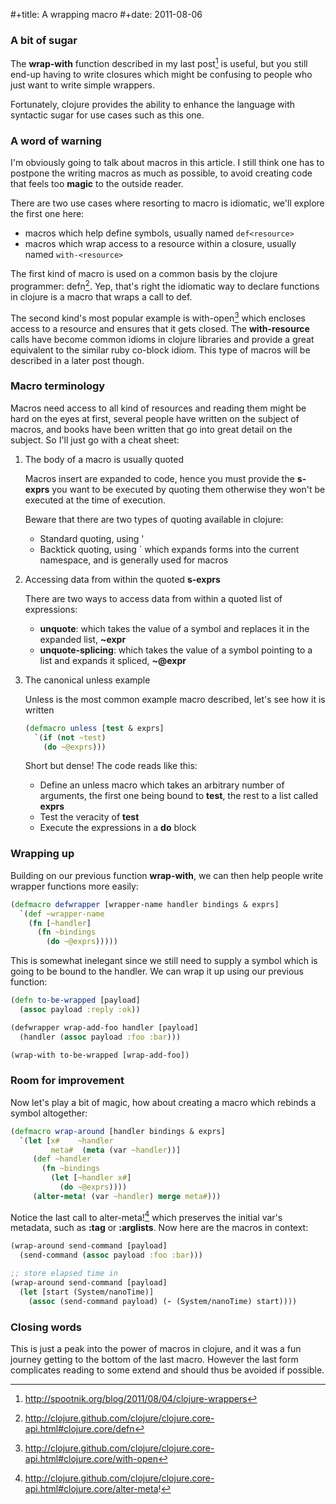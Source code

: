 #+title: A wrapping macro
#+date: 2011-08-06

### A bit of sugar

The **wrap-with** function described in my last post[^1] is useful, but
you still end-up having to write closures which might be confusing to
people who just want to write simple wrappers.

Fortunately, clojure provides the ability to enhance the language with
syntactic sugar for use cases such as this one.

### A word of warning

I'm obviously going to talk about macros in this article. I still think
one has to postpone the writing macros as much as possible, to avoid
creating code that feels too **magic** to the outside reader.

There are two use cases where resorting to macro is idiomatic, we'll
explore the first one here:

-   macros which help define symbols, usually named `def<resource>`
-   macros which wrap access to a resource within a closure, usually
    named `with-<resource>`

The first kind of macro is used on a common basis by the clojure
programmer: defn[^2]. Yep, that's right the idiomatic way to declare
functions in clojure is a macro that wraps a call to def.

The second kind's most popular example is with-open[^3] which encloses
access to a resource and ensures that it gets closed. The
**with-resource** calls have become common idioms in clojure libraries
and provide a great equivalent to the similar ruby co-block idiom. This
type of macros will be described in a later post though.

### Macro terminology

Macros need access to all kind of resources and reading them might be
hard on the eyes at first, several people have written on the subject of
macros, and books have been written that go into great detail on the
subject. So I'll just go with a cheat sheet:

1.  The body of a macro is usually quoted

    Macros insert are expanded to code, hence you must provide the
    **s-exprs** you want to be executed by quoting them otherwise they
    won't be executed at the time of execution.

    Beware that there are two types of quoting available in clojure:

    -   Standard quoting, using '
    -   Backtick quoting, using \` which expands forms into the current
        namespace, and is generally used for macros

2.  Accessing data from within the quoted **s-exprs**

    There are two ways to access data from within a quoted list of
    expressions:

    -   **unquote**: which takes the value of a symbol and replaces it
        in the expanded list, **\~expr**
    -   **unquote-splicing**: which takes the value of a symbol pointing
        to a list and expands it spliced, **\~@expr**

3.  The canonical unless example

    Unless is the most common example macro described, let's see how it
    is written

    ```clojure
    (defmacro unless [test & exprs]
      `(if (not ~test)
        (do ~@exprs)))
    ```

    Short but dense! The code reads like this:

    -   Define an unless macro which takes an arbitrary number of
        arguments, the first one being bound to **test**, the rest to a
        list called **exprs**
    -   Test the veracity of **test**
    -   Execute the expressions in a **do** block

### Wrapping up

Building on our previous function **wrap-with**, we can then help people
write wrapper functions more easily:

```clojure
(defmacro defwrapper [wrapper-name handler bindings & exprs]
  `(def ~wrapper-name
    (fn [~handler]
      (fn ~bindings
        (do ~@exprs)))))
```

This is somewhat inelegant since we still need to supply a symbol which
is going to be bound to the handler. We can wrap it up using our
previous function:

```clojure
(defn to-be-wrapped [payload]
  (assoc payload :reply :ok))

(defwrapper wrap-add-foo handler [payload]
  (handler (assoc payload :foo :bar)))

(wrap-with to-be-wrapped [wrap-add-foo])
```

### Room for improvement

Now let's play a bit of magic, how about creating a macro which rebinds
a symbol altogether:

```clojure
(defmacro wrap-around [handler bindings & exprs]
  `(let [x#    ~handler
         meta#  (meta (var ~handler))]
     (def ~handler
       (fn ~bindings
         (let [~handler x#] 
           (do ~@exprs))))
     (alter-meta! (var ~handler) merge meta#)))
```

Notice the last call to alter-meta![^4] which preserves the initial
var's metadata, such as **:tag** or **:arglists**. Now here are the
macros in context:

```clojure
(wrap-around send-command [payload]
  (send-command (assoc payload :foo :bar)))

;; store elapsed time in 
(wrap-around send-command [payload]
  (let [start (System/nanoTime)]
    (assoc (send-command payload) (- (System/nanoTime) start))))
```

### Closing words

This is just a peak into the power of macros in clojure, and it was a
fun journey getting to the bottom of the last macro. However the last
form complicates reading to some extend and should thus be avoided if
possible.

[^1]: <http://spootnik.org/blog/2011/08/04/clojure-wrappers>

[^2]: <http://clojure.github.com/clojure/clojure.core-api.html#clojure.core/defn>

[^3]: <http://clojure.github.com/clojure/clojure.core-api.html#clojure.core/with-open>

[^4]: <http://clojure.github.com/clojure/clojure.core-api.html#clojure.core/alter-meta>!
